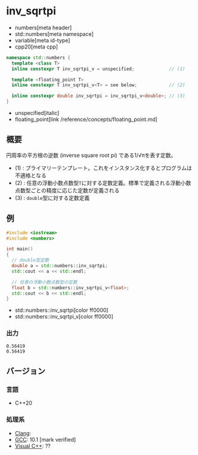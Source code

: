 # inv_sqrtpi
* numbers[meta header]
* std::numbers[meta namespace]
* variable[meta id-type]
* cpp20[meta cpp]

```cpp
namespace std::numbers {
  template <class T>
  inline constexpr T inv_sqrtpi_v = unspecified;             // (1)

  template <floating_point T>
  inline constexpr T inv_sqrtpi_v<T> = see below;            // (2)

  inline constexpr double inv_sqrtpi = inv_sqrtpi_v<double>; // (3)
}
```
* unspecified[italic]
* floating_point[link /reference/concepts/floating_point.md]

## 概要
円周率の平方根の逆数 (inverse square root pi) である1/√πを表す定数。

- (1) : プライマリーテンプレート。これをインスタンス化するとプログラムは不適格となる
- (2) : 任意の浮動小数点数型`T`に対する定数定義。標準で定義される浮動小数点数型ごとの精度に応じた定数が定義される
- (3) : `double`型に対する定数定義


## 例
```cpp example
#include <iostream>
#include <numbers>

int main()
{
  // double型定数
  double a = std::numbers::inv_sqrtpi;
  std::cout << a << std::endl;

  // 任意の浮動小数点数型の定数
  float b = std::numbers::inv_sqrtpi_v<float>;
  std::cout << b << std::endl;
}
```
* std::numbers::inv_sqrtpi[color ff0000]
* std::numbers::inv_sqrtpi_v[color ff0000]

### 出力
```
0.56419
0.56419
```

## バージョン
### 言語
- C++20

### 処理系
- [Clang](/implementation.md#clang):
- [GCC](/implementation.md#gcc): 10.1 [mark verified]
- [Visual C++](/implementation.md#visual_cpp): ??

